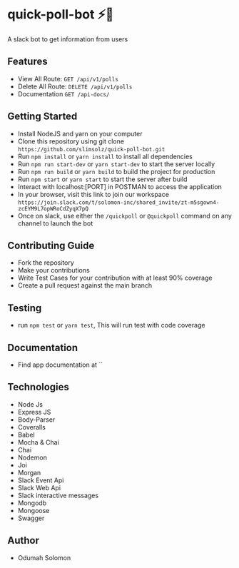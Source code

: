 # quick-poll-bot ⚡️🤖

A slack bot to get information from users

## Features

- View All Route: `GET /api/v1/polls`
- Delete All Route: `DELETE /api/v1/polls`
- Documentation `GET /api-docs/`

## Getting Started

- Install NodeJS and yarn on your computer
- Clone this repository using git clone `https://github.com/slimsolz/quick-poll-bot.git`
- Run `npm install` or `yarn install` to install all dependencies
- Run `npm run start-dev` or `yarn start-dev` to start the server locally
- Run `npm run build` or `yarn build` to build the project for production
- Run `npm start` or `yarn start` to start the server after build
- Interact with localhost:[PORT] in POSTMAN to access the application
- In your browser, visit this link to join our workspace `https://join.slack.com/t/solomon-inc/shared_invite/zt-m5sgown4-zcEYM9L7opWRoCdZyqX7pQ`
- Once on slack, use either the `/quickpoll` or `@quickpoll` command on any channel to launch the bot

## Contributing Guide

- Fork the repository
- Make your contributions
- Write Test Cases for your contribution with at least 90% coverage
- Create a pull request against the main branch

## Testing

- run `npm test` or `yarn test`, This will run test with code coverage

## Documentation

- Find app documentation at ``

## Technologies

- Node Js
- Express JS
- Body-Parser
- Coveralls
- Babel
- Mocha & Chai
- Chai
- Nodemon
- Joi
- Morgan
- Slack Event Api
- Slack Web Api
- Slack interactive messages
- Mongodb
- Mongoose
- Swagger

## Author

- Odumah Solomon
